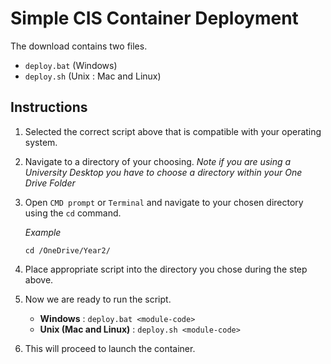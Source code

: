 # Simple CIS Container Deployment
The download contains two files.
- `deploy.bat` (Windows)
- `deploy.sh` (Unix : Mac and Linux)

## Instructions

1. Selected the correct script above that is compatible with your operating system.

2. Navigate to a directory of your choosing. *Note if you are using a University Desktop you have to choose a directory within your One Drive Folder* 

3. Open `CMD prompt` or `Terminal` and navigate to your chosen directory using the `cd` command.


    *Example*
    ```
    cd /OneDrive/Year2/
    ```

4. Place appropriate script into the directory you chose during the step above.

5. Now we are ready to run the script.
    - **Windows** : `deploy.bat <module-code>`
    - **Unix (Mac and Linux)** : `deploy.sh <module-code>`

6. This will proceed to launch the container. 
